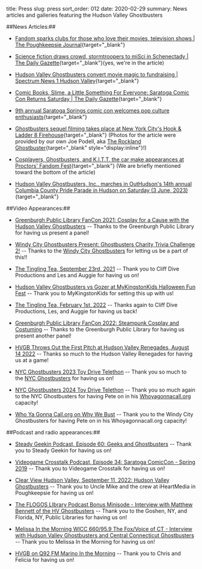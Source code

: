 title: Press
slug: press
sort_order: 012
date: 2020-02-29
summary: News articles and galleries featuring the Hudson Valley Ghostbusters

##News Articles:##

* [Fandom sparks clubs for those who love their movies, television shows | The Poughkeepsie Journal](https://www.poughkeepsiejournal.com/story/life/2018/06/21/hudson-valley-clubs-generate-fandom/714148002/){target="_blank"}

* [Science fiction draws crowd, stormtroopers to miSci in Schenectady | The Daily Gazette](https://dailygazette.com/article/2019/08/10/science-fiction-draws-crowd-to-misci){target="_blank"}(yes, we're in the article)

* [Hudson Valley Ghostbusters convert movie magic to fundraising | Spectrum News 1 Hudson Valley](https://spectrumlocalnews.com/nys/hudson-valley/human-interest/2021/09/26/hudson-valley-ghostbusters-put-the-fun-in-fundraising?fbclid=IwAR1e-NR4H0ZwCCUsGUnIR-wutD8jmgOU9Gk8SOTztn4hrxNElwQTr0J_a98){target="_blank"}

* [Comic Books, Slime, a Little Something For Everyone: Saratoga Comic Con Returns Saturday | The Daily Gazette](https://dailygazette.com/2022/11/11/comic-books-slime-a-little-something-for-everyone-saratoga-comic-con-returns-saturday/){target="_blank"}

* [9th annual Saratoga Springs comic con welcomes pop culture enthusiasts](https://wnyt.com/top-stories/9th-annual-saratoga-springs-comic-con-welcomes-pop-culture-enthusiasts/){target="_blank"}

* [Ghostbusters sequel filming takes place at New York City's Hook & Ladder 8 Firehouse](https://ghostbustersnews.com/2023/06/15/ghostbusters-sequel-filming-reunites-nycs-hook-ladder-8-firehouse-with-the-ecto-1/){target="_blank"} (Photos for the article were provided by our own Joe Podell, aka [The Rockland Ghostbuster](https://rocklandghostbuster.com){target="_blank" style="display:inline"}!)

* [Cosplayers, Ghostbusters, and K.I.T.T. the car make appearances at Proctors' Fandom Fest](https://www.timesunion.com/news/article/fandom-fest-proctors-schenectady-brings-18331069.php){target="_blank"} (We are briefly mentioned toward the bottom of the article)

* [Hudson Valley Ghostbusters, Inc., marches in OutHudson's 14th annual Columbia County Pride Parade in Hudson on Saturday (3 June, 2023)](https://www.hudsonvalley360.com/hudson-valley-ghostbusters-inc-marches-in-outhudsons-14th-annual-columbia-county-pride-parade-in-hudson/image_4a807848-025f-11ee-baab-137d38bf0302.html){target="_blank"}

##Video Appearances:##
<ul>
<li><p><a href="https://vimeo.com/618378231" target="_blank" style="display:inline">Greenburgh Public Library FanCon 2021: Cosplay for a Cause with the Hudson Valley Ghostbusters</a> -- Thanks to the Greenburgh Public Library for having us present a panel!</p></li>
<li><p><a href="https://www.youtube.com/watch?v=oX4iRXvJxOQ" target="_blank" style="display:inline">Windy City Ghostbusters Present: Ghostbusters Charity Trivia Challenge 2!</a> -- Thanks to the <a href="https://windycitygb.com" target="_blank" style="display:inline">Windy City Ghostbusters</a> for letting us be a part of this!!</p></li>
<li><p><a href="https://www.youtube.com/watch?v=0ioJXNrvq7k" target="_blank" style="display:inline">The Tingling Tea, September 23rd, 2021</a> -- Thank you to Cliff Dive Productions and Les and Auggie for having us on!</p></li>
<li><p><a href="https://www.youtube.com/watch?v=gnbZMUEzJU8" target="_blank" style="display:inline">Hudson Valley Ghostbusters vs Gozer at MyKingstonKids Halloween Fun Fest</a> -- Thank you to MyKingstonKids for setting this up with us!</p></li>
<li><p><a href="https://www.youtube.com/watch?v=iU6xVYErHTA" target="_blank" style="display:inline">The Tingling Tea, February 1st, 2022</a> -- Thanks again to Cliff Dive Productions, Les, and Auggie for having us back!</p></li>
<li><p><a href="https://vimeo.com/740151182" target="_blank" style="display:inline">Greenburgh Public Library FanCon 2022: Steampunk Cosplay and Costuming</a> -- Thanks to the Greenburgh Public Library for having us present another panel!</p></li>
<li><p><a href="https://www.youtube.com/watch?v=NcO2LMCDdyk" target="_blank" style="display:inline">HVGB Throws Out the First Pitch at Hudson Valley Renegades, August 14 2022</a> -- Thanks so much to the Hudson Valley Renegades for having us at a game!</p></li>
<li><p><a href="https://www.youtube.com/watch?v=yEaG9CHP0tM" target="_blank" style="display:inline">NYC Ghostbusters 2023 Toy Drive Telethon</a> -- Thank you so much to the <a href="https://nycghostbusters.com" target="_blank" style="display:inline">NYC Ghostbusters</a> for having us on!</p></li>
<li><p><a href="https://www.youtube.com/watch?v=XNdJJ6s_5-k" target="_blank" style="display:inline">NYC Ghostbusters 2024 Toy Drive Telethon</a> -- Thank you so much again to the NYC Ghostbusters for having Pete on in his <a href="https://whoyagonnacall.org" target="_blank" style="display:inline">Whoyagonnacall.org</a> capacity!</p></li>
<li><p><a href="https://www.youtube.com/watch?v=f2H6N5IYiPo&t=7s" target="_blank" style="display:inline">Who Ya Gonna Call.org on Why We Bust</a> -- Thank you to the Windy City Ghostbusters for having Pete on in his Whoyagonnacall.org capacity!</p></li>
</ul>

##Podcast and radio appearances:##
<ul>
<li><p><a href="https://soundcloud.com/user-912529527/steady-geekin-ep-60-geeks-and-ghostbusters" target="_blank" style="display:inline">Steady Geekin Podcast, Episode 60: Geeks and Ghostbusters</a> -- Thank you to Steady Geekin for having us on!</p></li>
<li><p><a href="https://videogamecrosstalk.com/2019/05/02/ep-034-saratoga-comic-con-spring-2019" target="_blank" style="display:inline">Videogame Crosstalk Podcast, Episode 34: Saratoga ComicCon - Spring 2019</a> -- Thank you to Videogame Crosstalk for having us on!</p></li>
<li><p><a href="https://www.iheart.com/podcast/481-clear-view-hudson-v-28550385/episode/clear-view-hv-09-11-2022-guests-tara-101845558/" target="_blank" style="display:inline">Clear View Hudson Valley, September 11, 2022: Hudson Valley Ghostbusters</a> -- Thank you to Uncle Mike and the crew at iHeartMedia in Poughkeepsie for having us on!<p></li>
<li><p><a href="https://clrosari.podbean.com/e/bonus-minisode-interview-with-matthew-bennett-of-the-hv-ghostbusters/" target="_blank" style="display:inline">The FLOGOS LIbrary Podcast Bonus Minisode - Interview with Matthew Bennett of the HV Ghostbusters</a> -- Thank you to the Goshen, NY, and Florida, NY, Public Libraries for having us on!</p></li>
<li><p><a href="https://audioboom.com/posts/8594786-melissa-in-the-morning-ghostbusters" target="_blank" style="display:inline">Melissa In the Morning WICC 660/95.9 The Fox/Voice of CT - Interview with Hudson Valley Ghostbusters and Central Connecticut Ghostbusters</a> -- Thank you to Melissa In the Morning for having us on!</p></li>
<li><p><a href="https://hudsonvalleyghostbusters.org/extra/hvgb_q92_marino_in_the_morning_30_oct_2024.mp3" target="_blank" style="display:inline">HVGB on Q92 FM Marino In the Morning</a> -- Thank you to Chris and Felicia for having us on!</p></li>
</ul>
